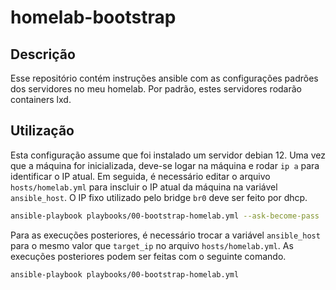 # homelab-bootstrap

## Descrição

Esse repositório contém instruções ansible com as configurações padrões dos servidores no meu homelab. Por padrão, estes servidores rodarão containers lxd.

## Utilização

Esta configuração assume que foi instalado um servidor debian 12. Uma vez que a máquina for inicializada, deve-se logar na máquina e rodar `ip a` para identificar o IP atual. Em seguida, é necessário editar o arquivo `hosts/homelab.yml` para inscluir o IP atual da máquina na variável `ansible_host`. O IP fixo utilizado pelo bridge `br0` deve ser feito por dhcp. 


```bash
ansible-playbook playbooks/00-bootstrap-homelab.yml --ask-become-pass
```

Para as execuções posteriores, é necessário trocar a variável `ansible_host` para o mesmo valor que `target_ip` no arquivo `hosts/homelab.yml`.
As execuções posteriores podem ser feitas com o seguinte comando.

```bash
ansible-playbook playbooks/00-bootstrap-homelab.yml
```
